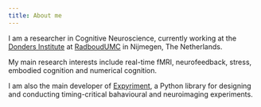 ```yaml
---
title: About me
---
```


I am a researcher in Cognitive Neuroscience, currently working at the [Donders Institute](https://ru.nl/donders) at [RadboudUMC](https://radboudumc.nl) in Nijmegen, The Netherlands.

My main research interests include real-time fMRI, neurofeedback, stress, embodied cognition and numerical cognition.

I am also the main developer of [Expyriment](http://www.expyriment.org), a Python library for designing and conducting timing-critical bahavioural and neuroimaging experiments.
